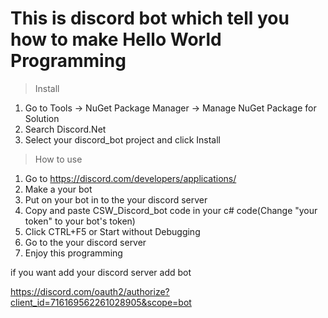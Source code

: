 # This is discord bot which tell you how to make Hello World Programming

>Install
1. Go to Tools -> NuGet Package Manager -> Manage NuGet Package for Solution
2. Search Discord.Net
3. Select your discord_bot project and click Install

>How to use
1. Go to https://discord.com/developers/applications/
2. Make a your bot
3. Put on your bot in to the your discord server
4. Copy and paste CSW_Discord_bot code in your c# code(Change "your token" to your bot's token)
5. Click CTRL+F5 or Start without Debugging
6. Go to the your discord server
7. Enjoy this programming


if you want add your discord server add bot

https://discord.com/oauth2/authorize?client_id=716169562261028905&scope=bot
